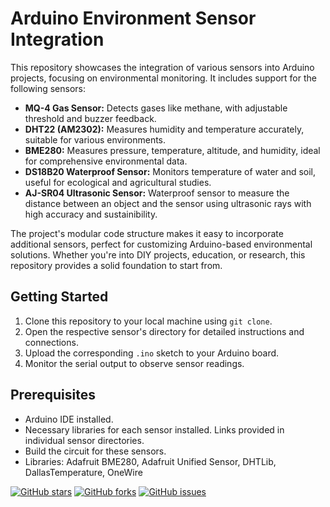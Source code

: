 # Arduino Environment Sensor Integration

This repository showcases the integration of various sensors into Arduino projects, focusing on environmental monitoring. It includes support for the following sensors:

- **MQ-4 Gas Sensor:** Detects gases like methane, with adjustable threshold and buzzer feedback.
- **DHT22 (AM2302):** Measures humidity and temperature accurately, suitable for various environments.
- **BME280:** Measures pressure, temperature, altitude, and humidity, ideal for comprehensive environmental data.
- **DS18B20 Waterproof Sensor:** Monitors temperature of water and soil, useful for ecological and agricultural studies.
- **AJ-SR04 Ultrasonic Sensor:** Waterproof sensor to measure the distance between an object and the sensor using ultrasonic rays with high accuracy and sustainibility. 

The project's modular code structure makes it easy to incorporate additional sensors, perfect for customizing Arduino-based environmental solutions. Whether you're into DIY projects, education, or research, this repository provides a solid foundation to start from.

## Getting Started

1. Clone this repository to your local machine using `git clone`.
2. Open the respective sensor's directory for detailed instructions and connections.
3. Upload the corresponding `.ino` sketch to your Arduino board.
4. Monitor the serial output to observe sensor readings.

## Prerequisites

- Arduino IDE installed.
- Necessary libraries for each sensor installed. Links provided in individual sensor directories.
- Build the circuit for these sensors.
- Libraries: Adafruit BME280, Adafruit Unified Sensor, DHTLib, DallasTemperature, OneWire



[![GitHub stars](https://img.shields.io/github/stars/alfen-yu/IoT-for-Agriculture.svg?style=social)](https://github.com/alfen-yu/IoT-for-Agriculture/stargazers)
[![GitHub forks](https://img.shields.io/github/forks/alfen-yu/IoT-for-Agriculture.svg?style=social)](https://github.com/alfen-yu/IoT-for-Agriculture/network)
[![GitHub issues](https://img.shields.io/github/issues/alfen-yu/IoT-for-Agriculture.svg)](https://github.com/yourusername/arduino-environment-sensors/issues)
